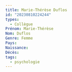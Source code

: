 ```yaml
---
title: Marie-Thérèse Duflos
id: "20230810224244"
types:
  - Collègue
Prénom: Marie-Thérèse
Nom: Duflos
Genre: Femme
Pays: 
Naissance: 
Décès: 
tags:
  - psychologie
---
```


